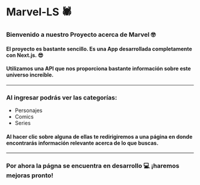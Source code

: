 # Marvel-LS 🕷️

### Bienvenido a nuestro Proyecto acerca de Marvel 🤓

#### El proyecto es bastante sencillo. Es una App desarrollada completamente con **Next.js**. 😎
#### Utilizamos una API que nos proporciona bastante información sobre este universo increíble.
---

### Al ingresar podrás ver las categorías:

- Personajes
- Comics
- Series

#### Al hacer clic sobre alguna de ellas te redirigiremos a una página en donde encontrarás información relevante acerca de lo que buscas.
---
### Por ahora la págna se encuentra en desarrollo 💻 ¡haremos mejoras pronto!